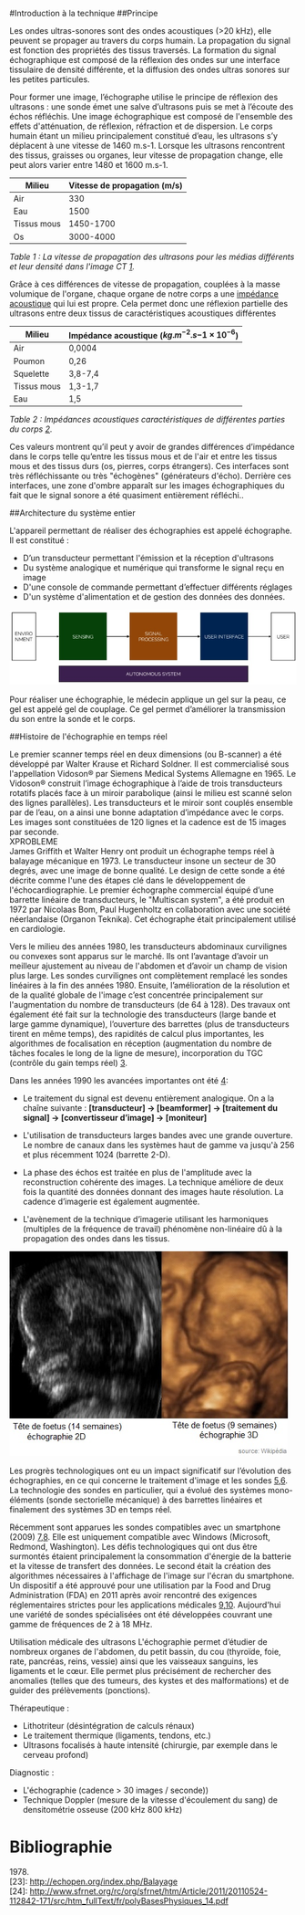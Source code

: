 #Introduction à la technique
##Principe

Les ondes ultras-sonores sont des ondes acoustiques (>20 kHz), elle peuvent se propager au travers du corps humain. La propagation du signal est fonction des propriétés des tissus traversés. La formation du signal échographique est composé de la réflexion des ondes sur une interface tissulaire de densité différente, et la diffusion des ondes ultras sonores sur les petites particules.

Pour former une image, l’échographe utilise le principe de réflexion des ultrasons : une sonde émet une salve d’ultrasons puis se met à l’écoute des échos réfléchis. Une image échographique est composé de l'ensemble des effets d'atténuation, de réflexion, réfraction et de dispersion. Le corps humain étant un milieu principalement constitué d’eau, les ultrasons s’y déplacent à une vitesse de 1460 m.s-1. Lorsque les ultrasons rencontrent des tissus, graisses ou organes, leur vitesse de propagation change, elle peut alors varier entre 1480 et 1600 m.s-1.  

Milieu | Vitesse de propagation (m/s)  
------ | ------  
Air | 330  
Eau | 1500  
Tissus mous | 1450-1700  
Os | 3000-4000  
*Table 1 : La vitesse de propagation des ultrasons pour les médias différents et leur densité dans l'image CT [1].*  

Grâce à ces différences de vitesse de propagation, couplées à la masse volumique de l'organe, chaque organe de notre corps a une [impédance acoustique](https://alienor134.gitbooks.io/echopen-guide-book/content/glossaire.html) qui lui est propre. Cela permet donc une réflexion partielle des ultrasons entre deux tissus de caractéristiques acoustiques différentes


Milieu | Impédance acoustique ($kg.m^{-2}.s{-1}\times 10^{-6}$)  
------ | ------  
Air | 0,0004  
Poumon | 0,26  
Squelette | 3,8-7,4  
Tissus mous | 1,3-1,7  
Eau | 1,5  
*Table 2 : Impédances acoustiques caractéristiques de différentes parties du corps [2].*

Ces valeurs montrent qu’il peut y avoir de grandes différences d’impédance dans le corps telle qu’entre les tissus mous et de l'air et entre les tissus mous et des tissus durs (os, pierres, corps étrangers). Ces interfaces sont très réfléchissante ou très "échogènes" (générateurs d'écho). Derrière ces interfaces, une zone d'ombre apparaît sur les images échographiques du fait que le signal sonore a été quasiment entièrement réfléchi..


##Architecture du système entier


L'appareil permettant de réaliser des échographies est appelé échographe. Il est constitué :  
- D’un transducteur permettant l'émission et la réception d'ultrasons  
- Du système analogique et numérique qui transforme le signal reçu en image  
- D'une console de commande permettant d’effectuer différents réglages   
- D'un système d'alimentation et de gestion des données des données.  

![analyse fonctionnelle](/images/functional_analysis.jpg)

Pour réaliser une échographie, le médecin applique un gel sur la peau, ce gel est appelé gel de couplage. Ce gel permet d’améliorer la transmission du son entre la sonde et le corps.


##Histoire de l'échographie en temps réel

Le premier scanner temps réel en deux dimensions (ou B-scanner) a été développé par Walter Krause et Richard Soldner. Il est commercialisé sous l'appellation Vidoson® par Siemens Medical Systems Allemagne en 1965. Le Vidoson® construit l’image échographique à l’aide de trois transducteurs rotatifs placés face à un miroir parabolique (ainsi le milieu est scanné selon des lignes parallèles). Les transducteurs et le miroir sont couplés ensemble par de l’eau, on a ainsi une bonne adaptation d’impédance avec le corps. Les images sont constituées de 120 lignes et la cadence est de 15 images par seconde.  
XPROBLEME  
James Griffith et Walter Henry ont produit un échographe temps réel à balayage mécanique en 1973. Le transducteur insone un secteur de 30 degrés, avec une image de bonne qualité. Le design de cette sonde a été décrite comme l'une des étapes clé dans le développement de l'échocardiographie. Le premier échographe commercial équipé d’une barrette linéaire de transducteurs, le "Multiscan system", a été produit en 1972 par Nicolaas Bom, Paul Hugenholtz en collaboration avec une société néerlandaise (Organon Teknika). Cet échographe était principalement utilisé en cardiologie.

Vers le milieu des années 1980, les transducteurs abdominaux curvilignes ou convexes sont apparus sur le marché. Ils ont l’avantage d’avoir un meilleur ajustement au niveau de l'abdomen et d’avoir un champ de vision plus large. Les sondes curvilignes ont complètement remplacé les sondes linéaires à la fin des années 1980. Ensuite, l’amélioration de la résolution et de la qualité globale de l'image c’est concentrée principalement sur l'augmentation du nombre de transducteurs (de 64 à 128). Des travaux ont également été fait sur la technologie des transducteurs (large bande et large gamme dynamique), l’ouverture des barrettes (plus de transducteurs tirent en même temps), des rapidités de calcul plus importantes, les algorithmes de focalisation en réception (augmentation du nombre de tâches focales le long de la ligne de mesure), incorporation du TGC (contrôle du gain temps réel) [3].  

Dans les années 1990 les avancées importantes ont été [4]:  

- Le traitement du signal est devenu entièrement analogique. On a la chaîne suivante :
 **[transducteur] -> [beamformer] -> [traitement du signal] -> [convertisseur d’image] -> [moniteur]**

- L'utilisation de transducteurs larges bandes avec une grande ouverture. Le nombre de canaux dans les systèmes haut de gamme va jusqu'à 256 et plus récemment  1024 (barrette 2-D).  


- La phase des échos est traitée en plus de l'amplitude avec la reconstruction cohérente des images. La technique améliore de deux fois la quantité des données donnant des images haute résolution. La cadence d’imagerie est également augmentée.  


- L'avènement de la technique d’imagerie utilisant les harmoniques (multiples de la fréquence de travail) phénomène non-linéaire dû à la propagation des ondes dans les tissus.  

![différentes dimensions](/images/diffecho.jpg)

Les progrès technologiques ont eu un impact significatif sur l’évolution des échographies, en ce qui concerne le traitement d'image et les sondes [5],[6]. La technologie des sondes en particulier, qui a évolué des systèmes mono-éléments (sonde sectorielle mécanique) à des barrettes linéaires et finalement des systèmes 3D en temps réel.

Récemment sont apparues les sondes compatibles avec un smartphone (2009) [7],[8]. Elle est uniquement compatible avec Windows (Microsoft, Redmond, Washington). Les défis technologiques qui ont dus être surmontés étaient principalement la consommation d'énergie de la batterie et la vitesse de transfert des données. Le second était la création des algorithmes nécessaires à l'affichage de l'image sur l'écran du smartphone. Un dispositif a été approuvé pour une utilisation par la Food and Drug Administration (FDA) en 2011 après avoir rencontré des exigences réglementaires strictes pour les applications médicales [9],[10]. Aujourd'hui une variété de sondes spécialisées ont été développées  couvrant une gamme de fréquences de 2 à 18 MHz.

Utilisation médicale des ultrasons
L'échographie permet d’étudier de nombreux organes de l'abdomen, du petit bassin, du cou (thyroïde, foie, rate, pancréas, reins, vessie) ainsi que les vaisseaux sanguins, les ligaments et le cœur. Elle permet plus précisément de rechercher des anomalies (telles que des tumeurs, des kystes et des malformations) et de guider des prélèvements (ponctions).

Thérapeutique :  


- Lithotriteur (désintégration de calculs rénaux)  
- Le traitement thermique (ligaments, tendons, etc.)  	
- Ultrasons focalisés à haute intensité (chirurgie, par exemple dans le cerveau profond)  

Diagnostic :  

- L'échographie (cadence > 30 images / seconde))  
- Technique Doppler (mesure de la vitesse d'écoulement du sang) de densitométrie osseuse (200 kHz 800 kHz)  



# Bibliographie
 
[1]: http://www.google.com/patents/WO2006077338A1?cl=en 
[2]: http://www.google.com/patents/WO2006077338A1?cl=en  
[3]: http://www.google.com/patents/WO2006077338A1?cl=en  
[4]: http://www.google.com/patents/WO2006077338A1?cl=en  
[5]: http://www.ncbi.nlm.nih.gov/pubmed/9602842
[6]: http://www.brl.uiuc.edu/Publications/1998/OBrien-JJAP-2781-1998.pdf
[7]: http://uix.sagepub.com/content/30/1/21.short
[8]: https://www.technologyreview.com/s/413222/ultrasound-to-go/  
[9]: http://mobihealthnews.com/10165/fda-approves-mobisantes-smartphone-ultrasound/    
[10]: http://www.engineeringforchange.org/ultrasound-is-now-on-smart-phones-engineering-for-change/
[11]:https://www.amazon.com/Acoustic-Waves-Devices-Processing-Prentice-Hall/dp/0130030473/168-7062977-8650263?ie=UTF8&*Version*=1&*entries*=0  
[12]: http://ieeexplore.ieee.org/xpl/login.jsp?tp=&arnumber=544509&url=http%3A%2F%2Fieeexplore.ieee.org%2Fxpls%2Fabs_all.jsp%3Farnumber%3D544509  
[13]: http://www.ob-ultrasound.net/lineararrays.html  
[14]: https://facmed.univ-rennes1.fr/wkf/stock/RENNES20090317042111cpiszkorUS2009.pdf  
[15]: https://hal.archives-ouvertes.fr/file/index/docid/54260/filename/Memoire_these_Wilm.pdf  
[16]: http://www.med.nyu.edu/skirball-lab/turnbulllab/PDFS/LockwoodIEEEUFFC94.pdf  
[17]: http://ieeexplore.ieee.org/xpl/login.jsp?tp=&arnumber=655629&url=http%3A%2F%2Fieeexplore.ieee.org%2Fiel3%2F58%2F14299%2F00655629.pdf%3Farnumber%3D655629  
[18]: http://www.sciencedirect.com/science/article/pii/0161734689900011    
[19]: http://ieeexplore.ieee.org/xpl/login.jsp?tp=&arnumber=985701&url=http%3A%2F%2Fieeexplore.ieee.org%2Fiel5%2F58%2F21244%2F00985701.pdf%3Farnumber%3D985701  
[20]:  http://ieeexplore.ieee.org/xpl/login.jsp?tp=&arnumber=883543&url=http%3A%2F%2Fieeexplore.ieee.org%2Fiel5%2F58%2F19117%2F00883543.pdf%3Farnumber%3D883543  
[21]: http://ieeexplore.ieee.org/xpl/login.jsp?tp=&arnumber=1251138&url=http%3A%2F%2Fieeexplore.ieee.org%2Fiel5%2F58%2F28006%2F01251138.pdf%3Farnumber%3D1251138    
 1978.  
[23]: http://echopen.org/index.php/Balayage  
[24]: http://www.sfrnet.org/rc/org/sfrnet/htm/Article/2011/20110524-112842-171/src/htm_fullText/fr/polyBasesPhysiques_14.pdf  
